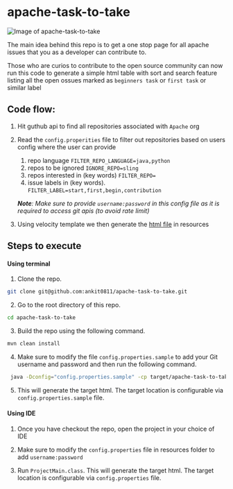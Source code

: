 # apache-task-to-take

![Image of apache-task-to-take](https://github.com/ankit0811/apache-task-to-take/blob/master/src/main/resources/apache-task-to-take.gif)


The main idea behind this repo is to get a one stop page for all apache issues that you as a developer can contribute to.

Those who are curios to contribute to the open source community can now run this code 
to generate a simple html table with sort and search feature listing all the open ossues marked as 
`beginners task` or `first task` or similar label



## Code flow:

1. Hit guthub api to find all repositories associated with `Apache` org
2. Read the `config.properities` file to filter out repositories based on users config where the user can provide
    1. repo language `FILTER_REPO_LANGUAGE=java,python`
    2. repos to be ignored `IGNORE_REPO=sling`
    3. repos interested in (key words) `FILTER_REPO=`
    4. issue labels in (key words). `FILTER_LABEL=start,first,begin,contribution`
    
    _**Note**: Make sure to provide `username:password` in this config file as it is required to access git apis (to avoid rate limit)_
    
3. Using velocity template we then generate the [html file](beginner_table.html) in resources

## Steps to execute

#### Using terminal
1. Clone the repo.
```bash
git clone git@github.com:ankit0811/apache-task-to-take.git
```
2. Go to the root directory of this repo.
```bash
cd apache-task-to-take
```
3. Build the repo using the following command.
```bash
mvn clean install
```
4. Make sure to modify the file `config.properties.sample` to add your Git username and password
and then run the following command.
```bash
 java -Dconfig="config.properties.sample" -cp target/apache-task-to-take-1.0-SNAPSHOT-jar-with-dependencies.jar ProjectMain
```
5. This will generate the target html.
 The target location is configurable via `config.properties.sample` file.  

#### Using IDE 
1. Once you have checkout the repo, open the project in your choice of IDE

2. Make sure to modify the `config.properties` file in resources folder to add `username:password`

3. Run `ProjectMain.class`.
 This will generate the target html.
 The target location is configurable via `config.properties` file. 





  
